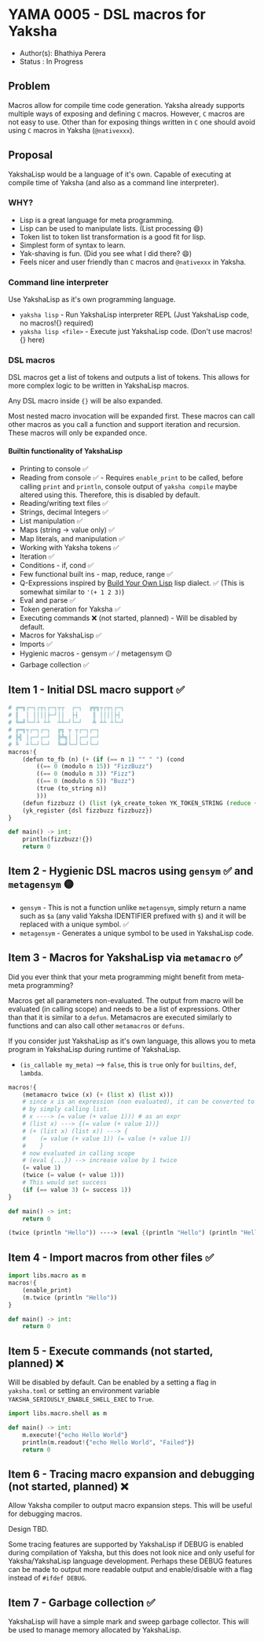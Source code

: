 # YAMA 0005 - DSL macros for Yaksha

- Author(s): Bhathiya Perera
- Status   : In Progress

<!-- different languages for code blocks are used to get maximum syntax matching for free, please ignore -->

## Problem

Macros allow for compile time code generation. Yaksha already supports multiple ways of exposing and defining `C` macros. However, `C` macros are not easy to use. Other than for exposing things written in `C` one should avoid using `C` macros in Yaksha (`@nativexxx`).

## Proposal

YakshaLisp would be a language of it's own. Capable of executing at compile time of Yaksha (and also as a command line interpreter).

### WHY?

* Lisp is a great language for meta programming.
* Lisp can be used to manipulate lists. (List processing 😄)
* Token list to token list transformation is a good fit for lisp.
* Simplest form of syntax to learn.
* Yak-shaving is fun. (Did you see what I did there? 😄)
* Feels nicer and user friendly than `C` macros and `@nativexxx` in Yaksha.

### Command line interpreter

Use YakshaLisp as it's own programming language.

* `yaksha lisp` - Run YakshaLisp interpreter REPL (Just YakshaLisp code, no macros!{} required) 
* `yaksha lisp <file>` - Execute just YakshaLisp code. (Don't use macros!{} here)

### DSL macros

DSL macros get a list of tokens and outputs a list of tokens. This allows for more complex logic to be written in YakshaLisp macros.
 
Any DSL macro inside `{}` will be also expanded. 

Most nested macro invocation will be expanded first. These macros can call other macros as you call a function and support iteration and recursion. These macros will only be expanded once.

#### Builtin functionality of YakshaLisp

* Printing to console ✅
* Reading from console ✅ - Requires `enable_print` to be called, before calling `print` and `println`, console output of `yaksha compile` maybe altered using this. Therefore, this is disabled by default.
* Reading/writing text files ✅
* Strings, decimal Integers ✅
* List manipulation ✅
* Maps (string -> value only) ✅
* Map literals, and manipulation ✅
* Working with Yaksha tokens ✅
* Iteration ✅
* Conditions - if, cond ✅
* Few functional built ins - map, reduce, range ✅
* Q-Expressions inspired by [Build Your Own Lisp](http://www.buildyourownlisp.com/) lisp dialect. ✅ (This is somewhat similar to `'(+ 1 2 3)`)
* Eval and parse ✅
* Token generation for Yaksha ✅
* Executing commands ❌ (not started, planned) - Will be disabled by default.
* Macros for YakshaLisp ✅
* Imports ✅
* Hygienic macros - gensym ✅ / metagensym 🟡
* Garbage collection ✅

## Item 1 - Initial DSL macro support ✅

```python
# ╔═╗┌─┐┌┬┐┌─┐┬┬  ┌─┐  ╔╦╗┬┌┬┐┌─┐
# ║  │ ││││├─┘││  ├┤    ║ ││││├┤
# ╚═╝└─┘┴ ┴┴  ┴┴─┘└─┘   ╩ ┴┴ ┴└─┘
# ╔═╗┬┌─┐┌─┐  ╔╗ ┬ ┬┌─┐┌─┐
# ╠╣ │┌─┘┌─┘  ╠╩╗│ │┌─┘┌─┘
# ╚  ┴└─┘└─┘  ╚═╝└─┘└─┘└─┘
macros!{
    (defun to_fb (n) (+ (if (== n 1) "" " ") (cond
        ((== 0 (modulo n 15)) "FizzBuzz")
        ((== 0 (modulo n 3)) "Fizz")
        ((== 0 (modulo n 5)) "Buzz")
        (true (to_string n))
        )))
    (defun fizzbuzz () (list (yk_create_token YK_TOKEN_STRING (reduce + (map to_fb (range 1 101))))))
    (yk_register {dsl fizzbuzz fizzbuzz})
}

def main() -> int:
    println(fizzbuzz!{})
    return 0

```

## Item 2 - Hygienic DSL macros using `gensym` ✅ and `metagensym` 🟡

* `gensym` - This is not a function unlike `metagensym`, simply return a name such as `$a` (any valid Yaksha IDENTIFIER prefixed with `$`) and it will be replaced with a unique symbol. ✅
* `metagensym` - Generates a unique symbol to be used in YakshaLisp code.

## Item 3 - Macros for YakshaLisp via `metamacro` ✅

Did you ever think that your meta programming might benefit from meta-meta programming?

Macros get all parameters non-evaluated. The output from macro will be evaluated (in calling scope) and needs to be a list of expressions.
Other than that it is similar to a `defun`. Metamacros are executed similarly to functions and can also call other `metamacros` or `defuns`.

If you consider just YakshaLisp as it's own language, this allows you to meta program in YakshaLisp during runtime of YakshaLisp.

* `(is_callable my_meta)` --> `false`, this is `true` only for `builtins`, `def`, `lambda`.


```python
macros!{
    (metamacro twice (x) (+ (list x) (list x)))
    # since x is an expression (non evaluated), it can be converted to {}
    # by simply calling list. 
    # x ----> (= value (+ value 1))) # as an expr
    # (list x) ---> {(= value (+ value 1))}
    # (+ (list x) (list x)) ---> {
    #    (= value (+ value 1)) (= value (+ value 1))
    #    }
    # now evaluated in calling scope
    # (eval {...}) --> increase value by 1 twice
    (= value 1)
    (twice (= value (+ value 1)))
    # This would set success
    (if (== value 3) (= success 1))
}

def main() -> int:
    return 0
```

```scheme
(twice (println "Hello")) ----> (eval {(println "Hello") (println "Hello")})
```

## Item 4 - Import macros from other files ✅

```python
import libs.macro as m
macros!{
    (enable_print)
    (m.twice (println "Hello"))
}

def main() -> int:
    return 0
```

## Item 5 - Execute commands (not started, planned) ❌

Will be disabled by default. Can be enabled by a setting a flag in `yaksha.toml` or setting an environment variable `YAKSHA_SERIOUSLY_ENABLE_SHELL_EXEC` to `True`.

```python
import libs.macro.shell as m

def main() -> int:
    m.execute!{"echo Hello World"}
    println(m.readout!{"echo Hello World", "Failed"})
    return 0
```

## Item 6 - Tracing macro expansion and debugging (not started, planned) ❌

Allow Yaksha compiler to output macro expansion steps. This will be useful for debugging macros.

Design TBD.

Some tracing features are supported by YakshaLisp if DEBUG is enabled during compilation of Yaksha, but this does not look nice and only useful for Yaksha/YakshaLisp language development. Perhaps these DEBUG features can be made to output more readable output and enable/disable with a flag instead of `#ifdef DEBUG`.

## Item 7 - Garbage collection ✅

YakshaLisp will have a simple mark and sweep garbage collector. This will be used to manage memory allocated by YakshaLisp.